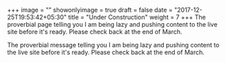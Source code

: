 +++
image = ""
showonlyimage = true
draft = false
date = "2017-12-25T19:53:42+05:30"
title = "Under Construction"
weight = 7
+++
The proverbial page telling you I am being lazy and pushing content to the live site before it's ready. Please check back at the end of March. 

<!--more-->

The proverbial message telling you I am being lazy and pushing content to the live site before it's ready. Please check back at the end of March. 







